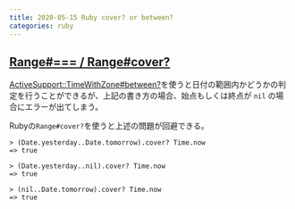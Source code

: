 ```yaml
---
title: 2020-05-15 Ruby cover? or between?
categories: ruby
---
```


## [Range#=== / Range#cover?](https://docs.ruby-lang.org/ja/2.7.0/method/Range/i/cover=3f.html)

[ActiveSupport::TimeWithZone#between?](https://railsdoc.github.io/classes/ActiveSupport/TimeWithZone.html#method-i-between-3F)を使うと日付の範囲内かどうかの判定を行うことができるが、上記の書き方の場合、始点もしくは終点が `nil` の場合にエラーが出てしまう。

Rubyの`Range#cover?`を使うと上述の問題が回避できる。

```
> (Date.yesterday..Date.tomorrow).cover? Time.now
=> true

> (Date.yesterday..nil).cover? Time.now
=> true

> (nil..Date.tomorrow).cover? Time.now
=> true
```
